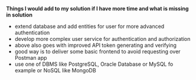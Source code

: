 **Things I would add to my solution if I have more time and what is missing in solution**

* extend database and add entities for user for more advanced authentication
* develop more complex user service for authentication and authorization
* above also goes with improved API token generating and verifying
* good way is to deliver some basic frontend to avoid requesting over Postman app
* use one of DBMS like PostgreSQL, Oracle Database or MySQL fo example or NoSQL like MongoDB